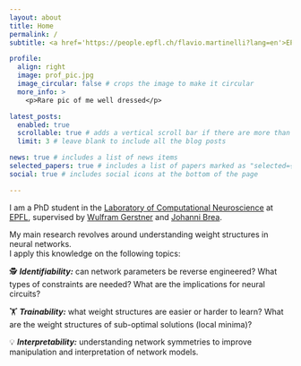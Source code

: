 ```yaml
---
layout: about
title: Home
permalink: /
subtitle: <a href='https://people.epfl.ch/flavio.martinelli?lang=en'>EPFL</a>, Lausanne, Switzerland (CH)

profile:
  align: right
  image: prof_pic.jpg
  image_circular: false # crops the image to make it circular
  more_info: >
    <p>Rare pic of me well dressed</p>

latest_posts:
  enabled: true
  scrollable: true # adds a vertical scroll bar if there are more than 3 new posts items
  limit: 3 # leave blank to include all the blog posts

news: true # includes a list of news items
selected_papers: true # includes a list of papers marked as "selected={true}"
social: true # includes social icons at the bottom of the page

---
```


I am a PhD student in the <a href='https://www.epfl.ch/labs/lcn/'>Laboratory of Computational Neuroscience</a> at <a href='https://people.epfl.ch/flavio.martinelli?lang=en'>EPFL</a>, supervised by <a href='https://lcnwww.epfl.ch/gerstner/'>Wulfram Gerstner</a> and <a href='https://people.epfl.ch/johanni.brea/?lang=en'>Johanni Brea</a>. 

My main research revolves around understanding weight structures in neural networks. \
I apply this knowledge on the following topics: 

🕵️ ***Identifiability:*** can network parameters be reverse engineered? What types of constraints are needed? What are the implications for neural circuits?

🏋️ ***Trainability:*** what weight structures are easier or harder to learn? What are the weight structures of sub-optimal solutions (local minima)?

💡 ***Interpretability:*** understanding network symmetries to improve manipulation and interpretation of network models.


<!-- Link to your social media connections, too. This theme is set up to use [Font Awesome icons](https://fontawesome.com/) and [Academicons](https://jpswalsh.github.io/academicons/), like the ones below. Add your Facebook, Twitter, LinkedIn, Google Scholar, or just disable all of them. -->

<!-- TODOs:
 news; 
 add paper pdfs for venues that allow it; 
 better BIO (?) 
-->